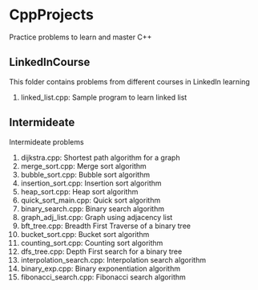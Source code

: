 # CppProjects
Practice problems to learn and master C++

## LinkedInCourse
This folder contains problems from different courses in LinkedIn learning
1. linked_list.cpp: Sample program to learn linked list

## Intermideate
Intermideate problems
1. dijkstra.cpp: Shortest path algorithm for a graph
2. merge_sort.cpp: Merge sort algorithm
3. bubble_sort.cpp: Bubble sort algorithm
4. insertion_sort.cpp: Insertion sort algorithm
5. heap_sort.cpp: Heap sort algorithm
6. quick_sort_main.cpp: Quick sort algorithm
7. binary_search.cpp: Binary search algorithm
8. graph_adj_list.cpp: Graph using adjacency list
9. bft_tree.cpp: Breadth First Traverse of a binary tree
10. bucket_sort.cpp: Bucket sort algorithm
11. counting_sort.cpp: Counting sort algorithm
12. dfs_tree.cpp: Depth First search for a binary tree
13. interpolation_search.cpp: Interpolation search algorithm
14. binary_exp.cpp: Binary exponentiation algorithm
15. fibonacci_search.cpp: Fibonacci search algorithm